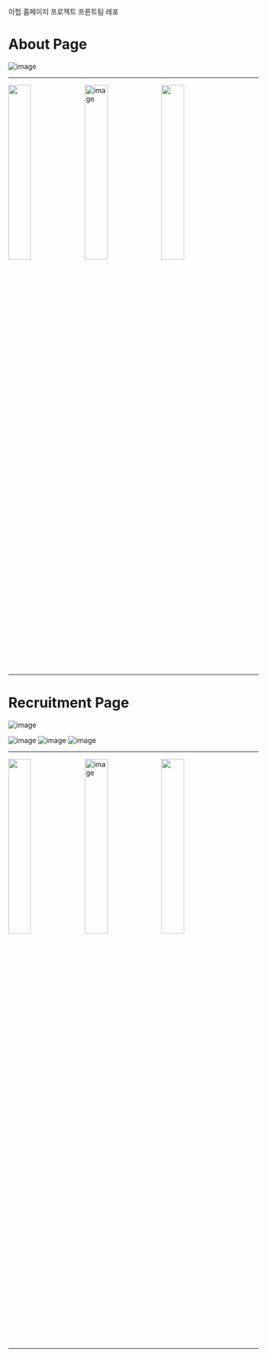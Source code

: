 이펍 홈페이지 프로젝트 프론트팀 레포

# About Page

![image](https://user-images.githubusercontent.com/65931227/184263791-1558923c-815b-46a0-8d3b-783e577145c8.png)

<hr/>
<img src="https://user-images.githubusercontent.com/65931227/184263858-c147043e-e637-4b5a-a350-615cd8dd3392.png" align="left" width="30%" height="30%"/>
<img width="30%" alt="image" src="https://user-images.githubusercontent.com/65931227/184263885-9e55e1a4-dc38-4097-84e6-2afe4cce9f50.png" align="left">
<img src="https://user-images.githubusercontent.com/65931227/184263895-3dd5a7ab-5ce7-480b-95a8-9985c367edbe.png"  width="30%" height="30%"/> 
<div style="margin-bottom:50px">
<hr/>
  
# Recruitment Page
 
![image](https://user-images.githubusercontent.com/65931227/184264164-65af7260-690a-4b01-aaf0-70e62ff12714.png)

![image](https://user-images.githubusercontent.com/65931227/184264417-1483c42a-ba6f-4c3b-926b-5b96fde74c52.png)
![image](https://user-images.githubusercontent.com/65931227/184264426-4e5cba7c-e6c3-49ab-8865-02b8bdeaa74e.png)
![image](https://user-images.githubusercontent.com/65931227/184264429-6e687cd9-865f-41c1-a861-00cb959db0e4.png)

  
<hr/>
<img src="https://user-images.githubusercontent.com/65931227/184263858-c147043e-e637-4b5a-a350-615cd8dd3392.png" align="left" width="30%" height="30%"/>
<img width="30%" alt="image" src="https://user-images.githubusercontent.com/65931227/184263885-9e55e1a4-dc38-4097-84e6-2afe4cce9f50.png" align="left">
<img src="https://user-images.githubusercontent.com/65931227/184263895-3dd5a7ab-5ce7-480b-95a8-9985c367edbe.png"  width="30%" height="30%"/> 
<div style="margin-bottom:50px">
<hr/>
